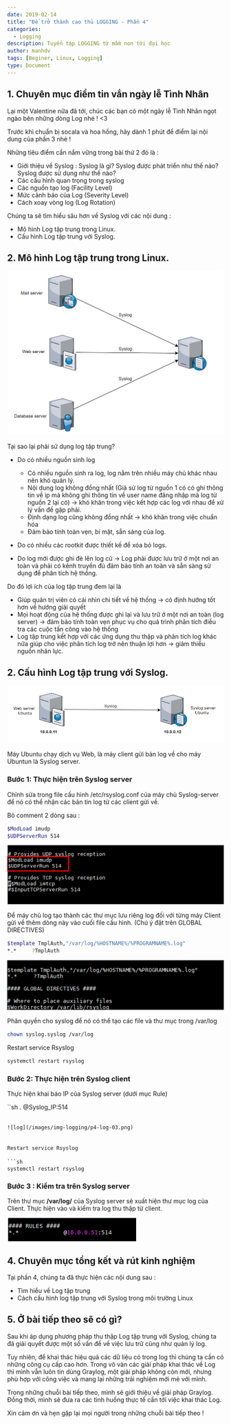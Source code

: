 ```yaml
---
date: 2019-02-14
title: "Để trở thành cao thủ LOGGING - Phần 4"
categories:
  - Logging
description: Tuyển tập LOGGING từ mầm non tới đại học
author: manhdv
tags: [Beginer, Linux, Logging]
type: Document
---
```


## 1. Chuyên mục điểm tin vắn ngày lễ Tình Nhân

Lại một Valentine nữa đã tới, chúc các bạn có một ngày lễ Tình Nhân ngọt ngào bên những dòng Log nhé ! <3 

Trước khi chuẩn bị socala và hoa hồng, hãy dành 1 phút để điểm lại nội dung của phần 3 nhé !

Những tiêu điểm cần nắm vững trong bài thứ 2 đó là : 
- Giới thiệu về Syslog : Syslog là gì? Syslog được phát triển như thế nào? Syslog được sử dụng như thế nào?
- Các cấu hình quan trọng trong syslog
- Các nguồn tạo log (Facility Level)
- Mức cảnh báo của Log (Severity Level)
- Cách xoay vòng log (Log Rotation)

Chúng ta sẽ tìm hiểu sâu hơn về Syslog với các nội dung : 

- Mô hình Log tập trung trong Linux.
- Cấu hình Log tập trung với Syslog.

## 2. Mô hình Log tập trung trong Linux.

![log](/images/img-logging/p4-log-00.png)

Tại sao lại phải sử dụng log tập trung?

- Do có nhiều nguồn sinh log

	 - Có nhiều nguồn sinh ra log, log nằm trên nhiều máy chủ khác nhau nên khó quản lý.
	 - Nội dung log không đồng nhất (Giả sử log từ nguồn 1 có có ghi thông tin về ip mà không ghi thông tin về user name đăng nhập mà log từ nguồn 2 lại có) -> khó khăn trong việc kết hợp các log với nhau để xử lý vấn đề gặp phải.
	 - Định dạng log cũng không đồng nhất -> khó khăn trong việc chuẩn hóa
	 - Đảm bảo tính toàn vẹn, bí mật, sẵn sàng của log.

- Do có nhiều các rootkit được thiết kế để xóa bỏ logs.
- Do log mới được ghi đè lên log cũ -> Log phải được lưu trữ ở một nơi an toàn và phải có kênh truyền đủ đảm bảo tính an toàn và sẵn sàng sử dụng để phân tích hệ thống.

Do đó lợi ích của log tập trung đem lại là

- Giúp quản trị viên có cái nhìn chi tiết về hệ thống -> có định hướng tốt hơn về hướng giải quyết
- Mọi hoạt động của hệ thống được ghi lại và lưu trữ ở một nơi an toàn (log server) -> đảm bảo tính toàn vẹn phục vụ cho quá trình phân tích điều tra các cuộc tấn công vào hệ thống
- Log tập trung kết hợp với các ứng dụng thu thập và phân tích log khác nữa giúp cho việc phân tích log trở nên thuận lợi hơn -> giảm thiểu nguồn nhân lực.

## 2. Cấu hình Log tập trung với Syslog.

![log](/images/img-logging/p4-log-01.png)

Máy Ubuntu chạy dịch vụ Web, là máy client gửi bản log về cho máy Ubuntun là Syslog server.

### Bước 1: Thực hiện trên Syslog server

Chỉnh sửa trong file cấu hình /etc/rsyslog.conf của máy chủ Syslog-server để nó có thể nhận các bản tin log từ các client gửi về.

Bỏ comment 2 dòng sau : 
```sh
$ModLoad imudp
$UDPServerRun 514
```

![log](/images/img-logging/p4-log-02.png)

Để máy chủ log tạo thành các thư mục lưu riêng log đối với từng máy Client gửi về thêm dòng này vào cuối file cấu hình. (Chú ý đặt trên GLOBAL DIRECTIVES)

```sh
$template TmplAuth,"/var/log/%HOSTNAME%/%PROGRAMNAME%.log"
*.*     ?TmplAuth
```

![log](/images/img-logging/p4-log-03.png)

Phân quyền cho syslog để nó có thể tạo các file và thư mục trong /var/log

```sh
chown syslog.syslog /var/log
```

Restart service Rsyslog

```sh
systemctl restart rsyslog
```

### Bước 2: Thực hiện trên Syslog client

Thực hiện khai báo IP của Syslog server (dưới mục Rule)

``sh
*.*             @Syslog_IP:514
```

![log](/images/img-logging/p4-log-03.png)


Restart service Rsyslog

```sh
systemctl restart rsyslog
```

### Bước 3 : Kiểm tra trên Syslog server

Trên thư mục **/var/log/** của Syslog server sẽ xuất hiện thư mục log của Client. Thực hiện vào và kiểm tra log thu thập từ client.

![log](/images/img-logging/p4-log-04.png)

## 4. Chuyên mục tổng kết và rút kinh nghiệm 

Tại phần 4, chúng ta đã thực hiện các nội dung sau : 

- Tìm hiểu về Log tập trung
- Cách cấu hình log tập trung với Syslog trong môi trường Linux

## 5. Ở bài tiếp theo sẽ có gì?

Sau khi áp dụng phương pháp thu thập Log tập trung với Syslog, chúng ta đã giải quyết được một số vấn đề về việc lưu trữ cũng như quản lý log. 

Tuy nhiên, để khai thác hiệu quả các dữ liệu có trong log thì chúng ta cần có những công cụ cấp cao hơn. Trong vô vàn các giải pháp khai thác về Log thì mình vẫn luôn tin dùng Graylog, một giải pháp không còn mới, nhưng phù hợp với công việc và mang lại những trải nghiệm mới mẻ với mình. 

Trong những chuỗi bài tiếp theo, mình sẽ giới thiệu về giải pháp Graylog. Đồng thời, mình sẽ đưa ra các tình huống thực tế cần tới việc khai thác Log.

Xin cảm ơn và hẹn gặp lại mọi người trong những chuỗi bài tiếp theo !
